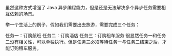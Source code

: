 虽然这种方式增强了 Java 异步编程能力，但是还是无法解决多个异步任务需要相互依赖的场景。

举一个生活上的例子，假如我们需要出去旅游，需要完成三个任务：

任务一：订购航班
任务二：订购酒店
任务三：订购租车服务
很显然任务一和任务二没有相关性，可以单独执行。但是任务三必须等待任务一与任务二结束之后，才能订购租车服务。